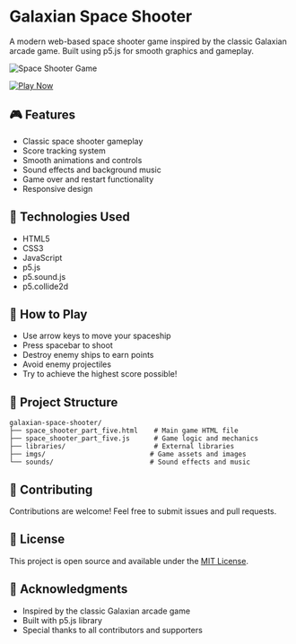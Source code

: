# Galaxian Space Shooter

A modern web-based space shooter game inspired by the classic Galaxian arcade game. Built using p5.js for smooth graphics and gameplay.

![Space Shooter Game](https://github.com/user-attachments/assets/763907d4-e1f4-4ede-b4aa-7bb7ab5b0931)

[![Play Now](https://img.shields.io/badge/Play%20Now-FF7F00?style=for-the-badge&logo=game-controller&logoColor=white)](https://chenling65.github.io/space-shooter-game/space_shooter_part_five.html)

## 🎮 Features

- Classic space shooter gameplay
- Score tracking system
- Smooth animations and controls
- Sound effects and background music
- Game over and restart functionality
- Responsive design

## 🚀 Technologies Used

- HTML5
- CSS3
- JavaScript
- p5.js
- p5.sound.js
- p5.collide2d

## 🎯 How to Play

- Use arrow keys to move your spaceship
- Press spacebar to shoot
- Destroy enemy ships to earn points
- Avoid enemy projectiles
- Try to achieve the highest score possible!

## 📁 Project Structure

```
galaxian-space-shooter/
├── space_shooter_part_five.html    # Main game HTML file
├── space_shooter_part_five.js      # Game logic and mechanics
├── libraries/                      # External libraries
├── imgs/                          # Game assets and images
└── sounds/                        # Sound effects and music
```

## 🤝 Contributing

Contributions are welcome! Feel free to submit issues and pull requests.

## 📝 License

This project is open source and available under the [MIT License](LICENSE).

## 👏 Acknowledgments

- Inspired by the classic Galaxian arcade game
- Built with p5.js library
- Special thanks to all contributors and supporters
